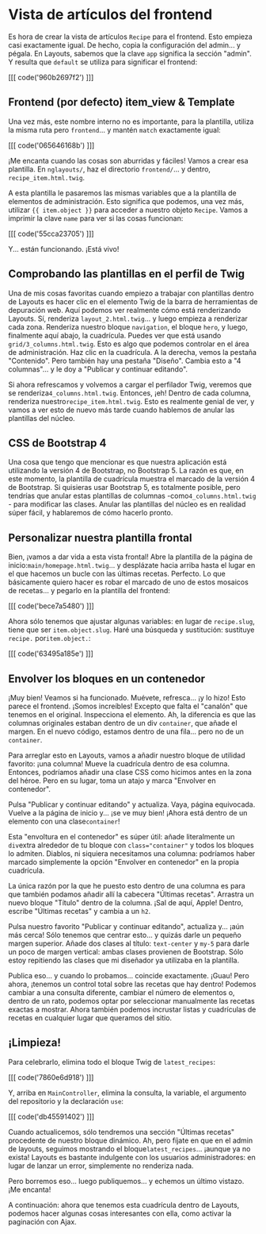 # Vista de artículos del frontend

Es hora de crear la vista de artículos `Recipe` para el frontend. Esto empieza casi exactamente igual. De hecho, copia la configuración del admin... y pégala. En Layouts, sabemos que la clave `app` significa la sección "admin". Y resulta que `default` se utiliza para significar el frontend:

[[[ code('960b2697f2') ]]]

## Frontend (por defecto) item_view & Template

Una vez más, este nombre interno no es importante, para la plantilla, utiliza la misma ruta pero `frontend`... y mantén `match` exactamente igual:

[[[ code('065646168b') ]]]

¡Me encanta cuando las cosas son aburridas y fáciles! Vamos a crear esa plantilla. En `nglayouts/`, haz el directorio `frontend/`... y dentro, `recipe_item.html.twig`.

A esta plantilla le pasaremos las mismas variables que a la plantilla de elementos de administración. Esto significa que podemos, una vez más, utilizar `{{ item.object }}` para acceder a nuestro objeto `Recipe`. Vamos a imprimir la clave `name` para ver si las cosas funcionan:

[[[ code('55cca23705') ]]]

Y... están funcionando. ¡Está vivo!

## Comprobando las plantillas en el perfil de Twig

Una de mis cosas favoritas cuando empiezo a trabajar con plantillas dentro de Layouts es hacer clic en el elemento Twig de la barra de herramientas de depuración web. Aquí podemos ver realmente cómo está renderizando Layouts. Sí, renderiza `layout_2.html.twig`... y luego empieza a renderizar cada zona. Renderiza nuestro bloque `navigation`, el bloque `hero`, y luego, finalmente aquí abajo, la cuadrícula. Puedes ver que está usando `grid/3_columns.html.twig`. Esto es algo que podemos controlar en el área de administración. Haz clic en la cuadrícula. A la derecha, vemos la pestaña "Contenido". Pero también hay una pestaña "Diseño". Cambia esto a "4 columnas"... y le doy a "Publicar y continuar editando".

Si ahora refrescamos y volvemos a cargar el perfilador Twig, veremos que se renderiza`4_columns.html.twig`. Entonces, ¡eh! Dentro de cada columna, renderiza nuestro`recipe_item.html.twig`. Esto es realmente genial de ver, y vamos a ver esto de nuevo más tarde cuando hablemos de anular las plantillas del núcleo.

## CSS de Bootstrap 4

Una cosa que tengo que mencionar es que nuestra aplicación está utilizando la versión 4 de Bootstrap, no Bootstrap 5. La razón es que, en este momento, la plantilla de cuadrícula muestra el marcado de la versión 4 de Bootstrap. Si quisieras usar Bootstrap 5, es totalmente posible, pero tendrías que anular estas plantillas de columnas -como`4_columns.html.twig` - para modificar las clases. Anular las plantillas del núcleo es en realidad súper fácil, y hablaremos de cómo hacerlo pronto.

## Personalizar nuestra plantilla frontal

Bien, ¡vamos a dar vida a esta vista frontal! Abre la plantilla de la página de inicio:`main/homepage.html.twig`... y desplázate hacia arriba hasta el lugar en el que hacemos un bucle con las últimas recetas. Perfecto. Lo que básicamente quiero hacer es robar el marcado de uno de estos mosaicos de recetas... y pegarlo en la plantilla del frontend:

[[[ code('bece7a5480') ]]]

Ahora sólo tenemos que ajustar algunas variables: en lugar de `recipe.slug`, tiene que ser `item.object.slug`. Haré una búsqueda y sustitución: sustituye `recipe.` por`item.object.`:

[[[ code('63495a185e') ]]]

## Envolver los bloques en un contenedor

¡Muy bien! Veamos si ha funcionado. Muévete, refresca... ¡y lo hizo! Esto parece el frontend. ¡Somos increíbles! Excepto que falta el "canalón" que tenemos en el original. Inspecciona el elemento. Ah, la diferencia es que las columnas originales estaban dentro de un div `container`, que añade el margen. En el nuevo código, estamos dentro de una fila... pero no de un `container`.

Para arreglar esto en Layouts, vamos a añadir nuestro bloque de utilidad favorito: ¡una columna! Mueve la cuadrícula dentro de esa columna. Entonces, podríamos añadir una clase CSS como hicimos antes en la zona del héroe. Pero en su lugar, toma un atajo y marca "Envolver en contenedor".

Pulsa "Publicar y continuar editando" y actualiza. Vaya, página equivocada. Vuelve a la página de inicio y... ¡se ve muy bien! ¡Ahora está dentro de un elemento con una clase`container`!

Esta "envoltura en el contenedor" es súper útil: añade literalmente un `div`extra alrededor de tu bloque con `class="container"` y todos los bloques lo admiten. Diablos, ni siquiera necesitamos una columna: podríamos haber marcado simplemente la opción "Envolver en contenedor" en la propia cuadrícula.

La única razón por la que he puesto esto dentro de una columna es para que también podamos añadir allí la cabecera "Últimas recetas". Arrastra un nuevo bloque "Título" dentro de la columna. ¡Sal de aquí, Apple! Dentro, escribe "Últimas recetas" y cambia a un `h2`.

Pulsa nuestro favorito "Publicar y continuar editando", actualiza y... ¡aún más cerca! Sólo tenemos que centrar esto... y quizás darle un pequeño margen superior. Añade dos clases al título: `text-center` y `my-5` para darle un poco de margen vertical: ambas clases provienen de Bootstrap. Sólo estoy repitiendo las clases que mi diseñador ya utilizaba en la plantilla.

Publica eso... y cuando lo probamos... coincide exactamente. ¡Guau! Pero ahora, ¡tenemos un control total sobre las recetas que hay dentro! Podemos cambiar a una consulta diferente, cambiar el número de elementos o, dentro de un rato, podemos optar por seleccionar manualmente las recetas exactas a mostrar. Ahora también podemos incrustar listas y cuadrículas de recetas en cualquier lugar que queramos del sitio.

## ¡Limpieza!

Para celebrarlo, elimina todo el bloque Twig de `latest_recipes`:

[[[ code('7860e6d918') ]]]

Y, arriba en `MainController`, elimina la consulta, la variable, el argumento del repositorio y la declaración `use`:

[[[ code('db45591402') ]]]

Cuando actualicemos, sólo tendremos una sección "Últimas recetas" procedente de nuestro bloque dinámico. Ah, pero fíjate en que en el admin de layouts, seguimos mostrando el bloque`latest_recipes`... ¡aunque ya no exista! Layouts es bastante indulgente con los usuarios administradores: en lugar de lanzar un error, simplemente no renderiza nada.

Pero borremos eso... luego publiquemos... y echemos un último vistazo. ¡Me encanta!

A continuación: ahora que tenemos esta cuadrícula dentro de Layouts, podemos hacer algunas cosas interesantes con ella, como activar la paginación con Ajax.
